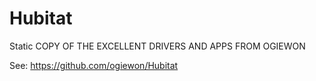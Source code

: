 # Hubitat
Static COPY OF THE EXCELLENT DRIVERS AND APPS FROM OGIEWON

See: https://github.com/ogiewon/Hubitat
